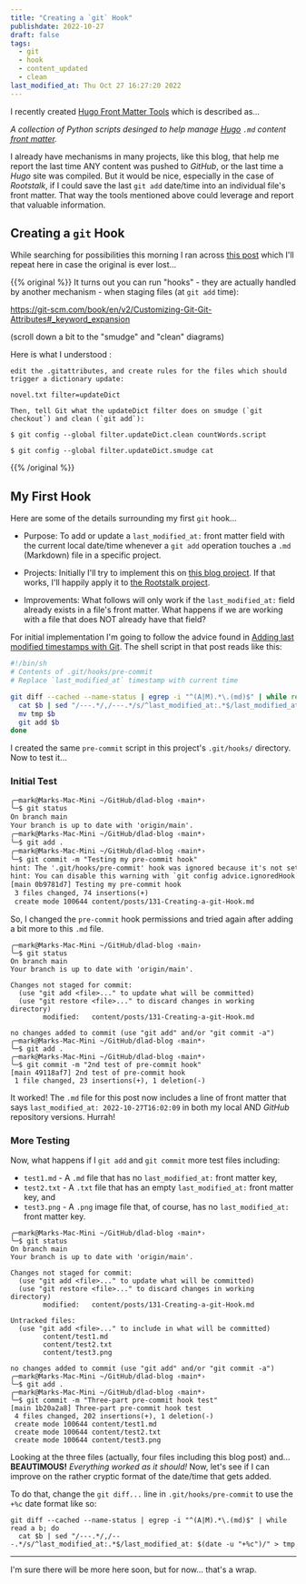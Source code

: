 ```yaml
---
title: "Creating a `git` Hook"
publishdate: 2022-10-27
draft: false
tags:
  - git
  - hook
  - content_updated
  - clean
last_modified_at: Thu Oct 27 16:27:20 2022
---
```


I recently created [Hugo Front Matter Tools](https://github.com/Digital-Grinnell/hugo-front-matter-tools) which is described as...

_A collection of Python scripts desinged to help manage [Hugo](https://gohugo.io) `.md` content [front matter](https://gohugo.io/content-management/front-matter/)._

I already have mechanisms in many projects, like this blog, that help me report the last time ANY content was pushed to _GitHub_, or the last time a _Hugo_ site was compiled.  But it would be nice, especially in the case of _Rootstalk_, if I could save the last `git add` date/time into an individual file's front matter.  That way the tools mentioned above could leverage and report that valuable information.

## Creating a `git` Hook

While searching for possibilities this morning I ran across [this post](https://stackoverflow.com/a/17360528) which I'll repeat here in case the original is ever lost...

{{% original %}}
It turns out you can run "hooks" - they are actually handled by another mechanism - when staging files (at `git add` time):

https://git-scm.com/book/en/v2/Customizing-Git-Git-Attributes#_keyword_expansion

(scroll down a bit to the "smudge" and "clean" diagrams)

Here is what I understood :

    edit the .gitattributes, and create rules for the files which should trigger a dictionary update:

    novel.txt filter=updateDict

    Then, tell Git what the updateDict filter does on smudge (`git checkout`) and clean (`git add`):

    $ git config --global filter.updateDict.clean countWords.script

    $ git config --global filter.updateDict.smudge cat

{{% /original %}}

## My First Hook

Here are some of the details surrounding my first `git` hook...

- Purpose: To add or update a `last_modified_at:` front matter field with the current local date/time whenever a `git add` operation touches a `.md` (Markdown) file in a specific project.

- Projects: Initially I'll try to implement this on [this blog project](https://github.com/Digital-Grinnell/dlad-blog).  If that works, I'll happily apply it to [the Rootstalk project](https://github.com/Digital-Grinnell/rootstalk).

- Improvements: What follows will only work if the `last_modified_at:` field already exists in a file's front matter.  What happens if we are working with a file that does NOT already have that field?

For initial implementation I'm going to follow the advice found in [Adding last modified timestamps with Git](https://mademistakes.com/notes/adding-last-modified-timestamps-with-git/).  The shell script in that post reads like this:

```sh
#!/bin/sh
# Contents of .git/hooks/pre-commit
# Replace `last_modified_at` timestamp with current time

git diff --cached --name-status | egrep -i "^(A|M).*\.(md)$" | while read a b; do
  cat $b | sed "/---.*/,/---.*/s/^last_modified_at:.*$/last_modified_at: $(date -u "+%Y-%m-%dT%H:%M:%S")/" > tmp
  mv tmp $b
  git add $b
done
```

I created the same `pre-commit` script in this project's `.git/hooks/` directory.  Now to test it...

### Initial Test

```txt
╭─mark@Marks-Mac-Mini ~/GitHub/dlad-blog ‹main*› 
╰─$ git status
On branch main
Your branch is up to date with 'origin/main'.
╭─mark@Marks-Mac-Mini ~/GitHub/dlad-blog ‹main*› 
╰─$ git add .
╭─mark@Marks-Mac-Mini ~/GitHub/dlad-blog ‹main*› 
╰─$ git commit -m "Testing my pre-commit hook"
hint: The '.git/hooks/pre-commit' hook was ignored because it's not set as executable.
hint: You can disable this warning with `git config advice.ignoredHook false`.
[main 0b9781d7] Testing my pre-commit hook
 3 files changed, 74 insertions(+)
 create mode 100644 content/posts/131-Creating-a-git-Hook.md
```

So, I changed the `pre-commit` hook permissions and tried again after adding a bit more to this `.md` file.

```
╭─mark@Marks-Mac-Mini ~/GitHub/dlad-blog ‹main› 
╰─$ git status
On branch main
Your branch is up to date with 'origin/main'.

Changes not staged for commit:
  (use "git add <file>..." to update what will be committed)
  (use "git restore <file>..." to discard changes in working directory)
        modified:   content/posts/131-Creating-a-git-Hook.md

no changes added to commit (use "git add" and/or "git commit -a")
╭─mark@Marks-Mac-Mini ~/GitHub/dlad-blog ‹main*› 
╰─$ git add .
╭─mark@Marks-Mac-Mini ~/GitHub/dlad-blog ‹main*› 
╰─$ git commit -m "2nd test of pre-commit hook"
[main 49118af7] 2nd test of pre-commit hook
 1 file changed, 23 insertions(+), 1 deletion(-)
 ```

It worked!  The `.md` file for this post now includes a line of front matter that says `last_modified_at: 2022-10-27T16:02:09` in both my local AND _GitHub_ repository versions.  Hurrah!

### More Testing

Now, what happens if I `git add` and `git commit` more test files including:

  - `test1.md` - A `.md` file that has no `last_modified_at:` front matter key,
  - `test2.txt` - A `.txt` file that has an empty `last_modified_at:` front matter key, and
  - `test3.png` - A `.png` image file that, of course, has no `last_modified_at:` front matter key.

```
╭─mark@Marks-Mac-Mini ~/GitHub/dlad-blog ‹main*› 
╰─$ git status
On branch main
Your branch is up to date with 'origin/main'.

Changes not staged for commit:
  (use "git add <file>..." to update what will be committed)
  (use "git restore <file>..." to discard changes in working directory)
        modified:   content/posts/131-Creating-a-git-Hook.md

Untracked files:
  (use "git add <file>..." to include in what will be committed)
        content/test1.md
        content/test2.txt
        content/test3.png

no changes added to commit (use "git add" and/or "git commit -a")
╭─mark@Marks-Mac-Mini ~/GitHub/dlad-blog ‹main*› 
╰─$ git add .
╭─mark@Marks-Mac-Mini ~/GitHub/dlad-blog ‹main*› 
╰─$ git commit -m "Three-part pre-commit hook test"
[main 1b20a2a8] Three-part pre-commit hook test
 4 files changed, 202 insertions(+), 1 deletion(-)
 create mode 100644 content/test1.md
 create mode 100644 content/test2.txt
 create mode 100644 content/test3.png
 ```

 Looking at the three files (actually, four files including this blog post) and...  **BEAUTIMOUS!**  _Everything worked as it should!_  Now, let's see if I can improve on the rather cryptic format of the date/time that gets added.

To do that, change the `git diff...` line in `.git/hooks/pre-commit` to use the `+%c` date format like so:

```
git diff --cached --name-status | egrep -i "^(A|M).*\.(md)$" | while read a b; do
  cat $b | sed "/---.*/,/---.*/s/^last_modified_at:.*$/last_modified_at: $(date -u "+%c")/" > tmp
```

---

I'm sure there will be more here soon, but for now... that's a wrap.
